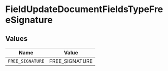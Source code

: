# FieldUpdateDocumentFieldsTypeFreeSignature


## Values

| Name             | Value            |
| ---------------- | ---------------- |
| `FREE_SIGNATURE` | FREE_SIGNATURE   |